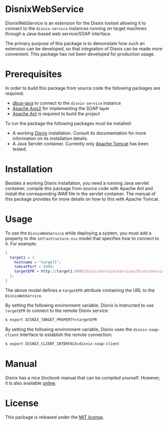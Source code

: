 DisnixWebService
================
DisnixWebService is an extension for the Disnix toolset allowing it to connect
to the `disnix-service` instances running on target machines through a Java-based
web service/SOAP interface.

The primary purpose of this package is to demonstate how such an extension can be
developed, so that integration of Disnix can be made more convenient. This
package has not been developed for production usage.

Prerequisites
=============
In order to build this package from source code the following packages are
required:

* [dbus-java](http://www.freedesktop.org/wiki/Software/DBusBindings) to connect to the `disnix-service` instance
* [Apache Axis2](http://axis.apache.org/axis2/java/core) for implementing the SOAP layer
* [Apache Ant](http://ant.apache.org) is required to build the project

To run the package the following packages must be installed:

* A working [Disnix](https://github.com/svanderburg/disnix) installation. Consult its documentation for more information on its installation details.
* A Java Servlet container. Currently only [Apache Tomcat](http://tomcat.apache.org) has been tested.

Installation
============
Besides a working Disnix installation, you need a running Java servlet container,
compile this package from source code with Apache Ant and install the
corresponding WAR file in the servlet container. The manual of this package
provides for more details on how to this with Apache Tomcat.

Usage
=====
To use the `DisnixWebService` while deploying a system, you must add a property
to the `infrastructure.nix` model that specifies how to connect to it. For
example:

```nix
{
  target1 = {
    hostname = "target1";
    tomcatPort = 8080;
    targetEPR = http://target1:8080/DisnixService/services/DisnixService;
  };
}
```

The above model defines a `targetEPR` attribute containing the URL to the
`DisnixWebService`.

By setting the following environment variable, Disnix is instructed to use
`targetEPR` to connect to the remote Disnix service:

```bash
$ export DISNIX_TARGET_PROPERTY=targetEPR
```

By setting the following environment variable, Disnix uses the
`disnix-soap-client` interface to establish the remote connection:

```bash
$ export DISNIX_CLIENT_INTERFACE=disnix-soap-client
```

Manual
======
Disnix has a nice Docbook manual that can be compiled yourself. However, it is
also available [online](http://hydra.nixos.org/job/disnix/DisnixWebService-trunk/tarball/latest/download-by-type/doc/manual).

License
=======
This package is released under the [MIT license](http://opensource.org/licenses/MIT).
